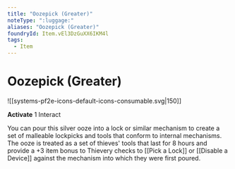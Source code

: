 ```yaml
---
title: "Oozepick (Greater)"
noteType: ":luggage:"
aliases: "Oozepick (Greater)"
foundryId: Item.vEl3DzGuXX6IKM4l
tags:
  - Item
---
```


# Oozepick (Greater)
![[systems-pf2e-icons-default-icons-consumable.svg|150]]

**Activate** 1 Interact

You can pour this silver ooze into a lock or similar mechanism to create a set of malleable lockpicks and tools that conform to internal mechanisms. The ooze is treated as a set of thieves' tools that last for 8 hours and provide a +3 item bonus to Thievery checks to [[Pick a Lock]] or [[Disable a Device]] against the mechanism into which they were first poured.
